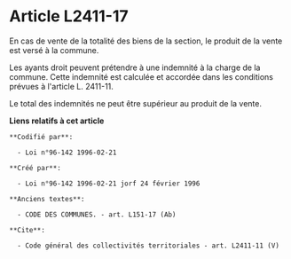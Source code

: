 # Article L2411-17

En cas de vente de la totalité des biens de la section, le produit de la vente est versé à la commune. 

Les ayants droit peuvent prétendre à une indemnité à la charge de la commune. Cette indemnité est calculée et accordée dans
les conditions prévues à l'article L. 2411-11. 

Le total des indemnités ne peut être supérieur au produit de la vente.

**Liens relatifs à cet article**

	**Codifié par**:

	  - Loi n°96-142 1996-02-21

	**Créé par**:

	  - Loi n°96-142 1996-02-21 jorf 24 février 1996

	**Anciens textes**:

	  - CODE DES COMMUNES. - art. L151-17 (Ab)

	**Cite**:

	  - Code général des collectivités territoriales - art. L2411-11 (V)
